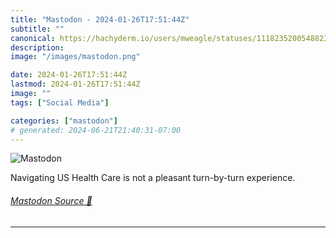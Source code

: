 ```yaml
---
title: "Mastodon - 2024-01-26T17:51:44Z"
subtitle: ""
canonical: https://hachyderm.io/users/mweagle/statuses/111823520054882310
description:
image: "/images/mastodon.png"

date: 2024-01-26T17:51:44Z
lastmod: 2024-01-26T17:51:44Z
image: ""
tags: ["Social Media"]

categories: ["mastodon"]
# generated: 2024-06-21T21:40:31-07:00
---
```

![Mastodon](/images/mastodon.png)

<p>Navigating US Health Care is not a pleasant turn-by-turn experience.</p>


###### [Mastodon Source 🐘](https://hachyderm.io/@mweagle/111823520054882310)

___
